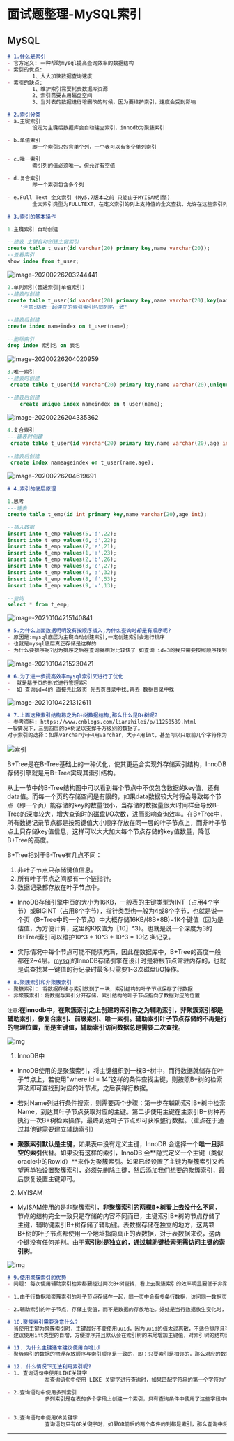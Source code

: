 # 面试题整理-MySQL索引

## MySQL

```markdown
# 1.什么是索引
- 官方定义: 一种帮助mysql提高查询效率的数据结构
- 索引的优点:
		1、大大加快数据查询速度
- 索引的缺点:
		1、维护索引需要耗费数据库资源
		2、索引需要占用磁盘空间
		3、当对表的数据进行增删改的时候，因为要维护索引，速度会受到影响

# 2.索引分类
- a.主键索引
		设定为主键后数据库会自动建立索引，innodb为聚簇索引

- b.单值索引
		即一个索引只包含单个列，一个表可以有多个单列索引 

- c.唯一索引   
		索引列的值必须唯一，但允许有空值

- d.复合索引
		即一个索引包含多个列

- e.Full Text 全文索引 (My5.7版本之前 只能由于MYISAM引擎)
		全文索引类型为FULLTEXT，在定义索引的列上支持值的全文查找，允许在这些索引列中插入重复值和空值。全文索引可以在CHAR、VARCHAR、			TEXT类型列上创建。MYSQL只有MYISAM存储引擎支持全文索引

# 3.索引的基本操作
```

```sql
1.主键索引 自动创建

--建表 主键自动创建主键索引
create table t_user(id varchar(20) primary key,name varchar(20));
--查看索引
show index from t_user;
```

![image-20200226203244441](MYSQL%E7%B4%A2%E5%BC%95.assets/image-20200226203244441.png)

```sql
2.单列索引(普通索引|单值索引)
--建表时创建
create table t_user(id varchar(20) primary key,name varchar(20),key(name));  
	'注意:随表一起建立的索引索引名同列名一致'
	  
--建表后创建
create index nameindex on t_user(name);

--删除索引
drop index 索引名 on 表名
```

![image-20200226204020959](MYSQL%E7%B4%A2%E5%BC%95.assets/image-20200226204020959.png)

```sql
3.唯一索引
--建表时创建
 create table t_user(id varchar(20) primary key,name varchar(20),unique(name));
 
--建表后创建
	create unique index nameindex on t_user(name);
```

![image-20200226204335362](MYSQL%E7%B4%A2%E5%BC%95.assets/image-20200226204335362.png)

```sql
4.复合索引
---建表时创建
 create table t_user(id varchar(20) primary key,name varchar(20),age int,key(name,age));
 
--建表后创建
 create index nameageindex on t_user(name,age);
```

![image-20200226204619691](MYSQL%E7%B4%A2%E5%BC%95.assets/image-20200226204619691.png)

```markdown
# 4.索引的底层原理
```

```sql
1.思考
---建表
create table t_emp(id int primary key,name varchar(20),age int);

--插入数据
insert into t_emp values(5,'d',22);
insert into t_emp values(6,'d',22);
insert into t_emp values(7,'e',21);
insert into t_emp values(1,'a',23);
insert into t_emp values(2,'b',26);
insert into t_emp values(3,'c',27);
insert into t_emp values(4,'a',32);
insert into t_emp values(8,'f',53);
insert into t_emp values(9,'v',13);

--查询
select * from t_emp;
```

![image-20210104215140841](MYSQL%E7%B4%A2%E5%BC%95.assets/image-20210104215140841.png)

```markdown
# 5.为什么上面数据明明没有按顺序插入,为什么查询时却是有顺序呢?
- 原因是:mysql底层为主键自动创建索引,一定创建索引会进行排序
- 也就是mysql底层真正存储是这样的
- 为什么要排序呢?因为排序之后在查询就相对比较快了 如查询 id=3的我只需要按照顺序找到3就行啦(如果没有排序大海捞针,全靠运气😸!)
```

![image-20210104215230421](MYSQL%E7%B4%A2%E5%BC%95.assets/image-20210104215230421.png)

```markdown
# 6.为了进一步提高效率mysql索引又进行了优化
-  就是基于页的形式进行管理索引
-  如 查询id=4的 直接先比较页 先去页目录中找,再去 数据目录中找
```



![image-20210104221312611](MYSQL%E7%B4%A2%E5%BC%95.assets/image-20210104221312611.png)

```markdown
# 7.上面这种索引结构称之为B+树数据结构,那么什么是B+树呢?
- 参考资料: https://www.cnblogs.com/lianzhilei/p/11250589.html
一般情况下，三到四层的b+树足以支撑千万级别的数据了。
对于索引的选择：如果varchar小于4用varchar，大于4用int，甚至可以只取前几个字符作为索引，总之要尽量小
```

![索引](MYSQL%E7%B4%A2%E5%BC%95.assets/20160202205105560.png)

B+Tree是在B-Tree基础上的一种优化，使其更适合实现外存储索引结构，InnoDB存储引擎就是用B+Tree实现其索引结构。

从上一节中的B-Tree结构图中可以看到每个节点中不仅包含数据的key值，还有data值。而每一个页的存储空间是有限的，如果data数据较大时将会导致每个节点（即一个页）能存储的key的数量很小，当存储的数据量很大时同样会导致B-Tree的深度较大，增大查询时的磁盘I/O次数，进而影响查询效率。在B+Tree中，所有数据记录节点都是按照键值大小顺序存放在同一层的叶子节点上，而非叶子节点上只存储key值信息，这样可以大大加大每个节点存储的key值数量，降低B+Tree的高度。

B+Tree相对于B-Tree有几点不同：

1. 非叶子节点只存储键值信息。
2. 所有叶子节点之间都有一个链指针。
3. 数据记录都存放在叶子节点中。

- InnoDB存储引擎中页的大小为16KB，一般表的主键类型为INT（占用4个字节）或BIGINT（占用8个字节），指针类型也一般为4或8个字节，也就是说一个页（B+Tree中的一个节点）中大概存储16KB/(8B+8B)=1K个键值（因为是估值，为方便计算，这里的K取值为〖10〗^3）。也就是说一个深度为3的B+Tree索引可以维护10^3 * 10^3 * 10^3 = 10亿 条记录。 

- 实际情况中每个节点可能不能填充满，因此在数据库中，B+Tree的高度一般都在2~4层。[mysql](http://lib.csdn.net/base/mysql)的InnoDB存储引擎在设计时是将根节点常驻内存的，也就是说查找某一键值的行记录时最多只需要1~3次磁盘I/O操作。

```markdown
# 8.聚簇索引和非聚簇索引
- 聚簇索引： 将数据存储与索引放到了一块，索引结构的叶子节点保存了行数据
- 非聚簇索引：将数据与索引分开存储，索引结构的叶子节点指向了数据对应的位置
```

`注意`:**在innodb中，在聚簇索引之上创建的索引称之为辅助索引，非聚簇索引都是辅助索引，像复合索引、前缀索引、唯一索引。辅助索引叶子节点存储的不再是行的物理位置，而是主键值，辅助索引访问数据总是需要二次查找**。

![img](MYSQL%E7%B4%A2%E5%BC%95.assets/ce9bedd0dc9013e14e5f450e2149704bef5.jpg)

1. InnoDB中

- InnoDB使用的是聚簇索引，将主键组织到一棵B+树中，而行数据就储存在叶子节点上，若使用"where id = 14"这样的条件查找主键，则按照B+树的检索算法即可查找到对应的叶节点，之后获得行数据。

- 若对Name列进行条件搜索，则需要两个步骤：第一步在辅助索引B+树中检索Name，到达其叶子节点获取对应的主键。第二步使用主键在主索引B+树种再执行一次B+树检索操作，最终到达叶子节点即可获取整行数据。（重点在于通过其他键需要建立辅助索引）
- **聚簇索引默认是主键**，如果表中没有定义主键，InnoDB 会选择一个**唯一且非空的索引**代替。如果没有这样的索引，InnoDB 会**隐式定义一个主键（类似oracle中的RowId）**来作为聚簇索引。如果已经设置了主键为聚簇索引又希望再单独设置聚簇索引，必须先删除主键，然后添加我们想要的聚簇索引，最后恢复设置主键即可。

2. MYISAM

- MyISAM使用的是非聚簇索引，**非聚簇索引的两棵B+树看上去没什么不同**，节点的结构完全一致只是存储的内容不同而已，主键索引B+树的节点存储了主键，辅助键索引B+树存储了辅助键。表数据存储在独立的地方，这两颗B+树的叶子节点都使用一个地址指向真正的表数据，对于表数据来说，这两个键没有任何差别。由于**索引树是独立的，通过辅助键检索无需访问主键的索引树**。

![img](MYSQL%E7%B4%A2%E5%BC%95.assets/59066cb190ec7579c34e2cd77a1f47e8b68.jpg)

```markdown
# 9.使用聚簇索引的优势
- 问题: 每次使用辅助索引检索都要经过两次B+树查找，看上去聚簇索引的效率明显要低于非聚簇索引，这不是多此一举吗？聚簇索引的优势在哪？
	
- 1.由于行数据和聚簇索引的叶子节点存储在一起，同一页中会有多条行数据，访问同一数据页不同行记录时，已经把页加载到了Buffer中（缓存器），再次访问时，会在内存中完成访问，不必访问磁盘。这样主键和行数据是一起被载入内存的，找到叶子节点就可以立刻将行数据返回了，如果按照主键Id来组织数据，获得数据更快。

- 2.辅助索引的叶子节点，存储主键值，而不是数据的存放地址。好处是当行数据放生变化时，索引树的节点也需要分裂变化；或者是我们需要查找的数据，在上一次IO读写的缓存中没有，需要发生一次新的IO操作时，可以避免对辅助索引的维护工作，只需要维护聚簇索引树就好了。另一个好处是，因为辅助索引存放的是主键值，减少了辅助索引占用的存储空间大小。
```

 ```markdown
# 10.聚簇索引需要注意什么?
- 当使用主键为聚簇索引时，主键最好不要使用uuid，因为uuid的值太过离散，不适合排序且可能出线新增加记录的uuid，会插入在索引树中间的位置，导致索引树调整复杂度变大，消耗更多的时间和资源。
- 建议使用int类型的自增，方便排序并且默认会在索引树的末尾增加主键值，对索引树的结构影响最小。而且，主键值占用的存储空间越大，辅助索引中保存的主键值也会跟着变大，占用存储空间，也会影响到IO操作读取到的数据量。

# 11. 为什么主键通常建议使用自增id
- 聚簇索引的数据的物理存放顺序与索引顺序是一致的，即：只要索引是相邻的，那么对应的数据一定也是相邻地存放在磁盘上的。如果主键不是自增id，那么可以想象，它会干些什么，不断地调整数据的物理地址、分页，当然也有其他一些措施来减少这些操作，但却无法彻底避免。但，如果是自增的，那就简单了，它只需要一页一页地写，索引结构相对紧凑，磁盘碎片少，效率也高。
 ```

```markdown
# 12. 什么情况下无法利用索引呢?
- 1. 查询语句中使用LIKE关键字
			在查询语句中使用 LIKE 关键字进行查询时，如果匹配字符串的第一个字符为“%”，索引不会被使用。如果“%”不是在第一个位置，索引就会被使用。

- 2.查询语句中使用多列索引
			多列索引是在表的多个字段上创建一个索引，只有查询条件中使用了这些字段中的第一个字段，索引才会被使用。


- 3.查询语句中使用OR关键字
			查询语句只有OR关键字时，如果OR前后的两个条件的列都是索引，那么查询中将使用索引。如果OR前后有一个条件的列不是索引，那么查询中将不使用索引。

```

----





